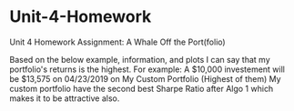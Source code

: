 # Unit-4-Homework
Unit 4 Homework Assignment: A Whale Off the Port(folio)

Based on the below example, information, and  plots I can say that my portfolio's returns is the highest.
For example: A $10,000 investement will be $13,575 on 04/23/2019 on My Custom Portfolio (Highest of them)
My custom portfolio have the second best Sharpe Ratio after Algo 1 which makes it to be attractive also.
